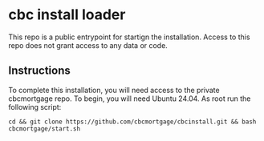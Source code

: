 # cbc install loader

This repo is a public entrypoint for startign the installation. Access to this repo does not grant access to any data or code.

## Instructions

To complete this installation, you will need access to the private cbcmortgage repo. To begin, you will need Ubuntu 24.04. As root run the following script:

`cd && git clone https://github.com/cbcmortgage/cbcinstall.git && bash cbcmortgage/start.sh`
